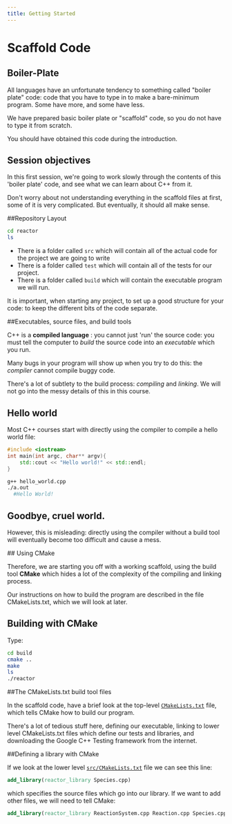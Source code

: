 ```yaml
---
title: Getting Started
---
```


Scaffold Code
=============

Boiler-Plate
------------

All languages have an unfortunate tendency to something called "boiler plate" code:
code that you have to type in to make a bare-minimum program. Some have more, and some have less.

We have prepared basic boiler plate or "scaffold"
code, so you do not have to type it from scratch.

You should have obtained this code during the introduction.

## Session objectives

In this first session, we're going to work slowly through the contents of this 'boiler plate' code, and see
what we can learn about C++ from it.

Don't worry about not understanding everything in the
scaffold files at first, some of it is very complicated. But eventually, it should all make sense.

##Repository Layout

``` Bash
cd reactor
ls
```

* There is a folder called `src` which will contain all of the actual code for the project we are going to write
* There is a folder called `test` which will contain all of the tests for our project.
* There is a folder called `build` which will contain the executable program we will run.

It is important, when starting any project, to set up a good structure for your code:
to keep the different bits of the code separate.

##Executables, source files, and build tools

C++ is a **compiled language** : you cannot just 'run' the source code: you must tell the computer to *build*
the source code into an *executable* which you run.

Many bugs in your program will show up when you try to do this: the
*compiler* cannot compile buggy code.

There's a lot of subtlety to the build process: *compiling* and *linking*. We will not go
into the messy details of this in this course.

## Hello world

Most C++ courses start with directly using the compiler to compile a hello world file:

``` cpp
#include <iostream>
int main(int argc, char** argv){
	std::cout << "Hello world!" << std::endl;
}
```
``` Bash
g++ hello_world.cpp
./a.out
  #Hello World!
```

## Goodbye, cruel world.

However, this is misleading: directly using the compiler without a build tool will eventually become too difficult and cause a mess.

## Using CMake

Therefore, we are starting you off with a working scaffold, using the build tool **CMake** which hides a lot of the complexity of the compiling and linking process.

Our instructions on how to build the program are described in the file CMakeLists.txt, which we will look at later.

## Building with CMake

Type:

``` Bash
cd build
cmake ..
make
ls
./reactor
```

##The CMakeLists.txt build tool files

In the scaffold code, have a brief look at the top-level [`CMakeLists.txt`](https://github.com/UCL/rsd-cppcourse-example/blob/master/reactor/CMakeLists.txt) file, which tells CMake how to build our program.

There's a lot of tedious stuff here, defining our executable, linking to lower level CMakeLists.txt files which
define our tests and libraries, and downloading the Google C++ Testing framework from the internet.

##Defining a library with CMake

If we look at the lower level [`src/CMakeLists.txt`](https://github.com/UCL/rsd-cppcourse-example/blob/master/reactor/src/CMakeLists.txt) file we can see this line:

``` CMake
add_library(reactor_library Species.cpp)
```

which specifies the source files which go into our library. If we want to add other files,
we will need to tell CMake:

``` CMake
add_library(reactor_library ReactionSystem.cpp Reaction.cpp Species.cpp)
```
